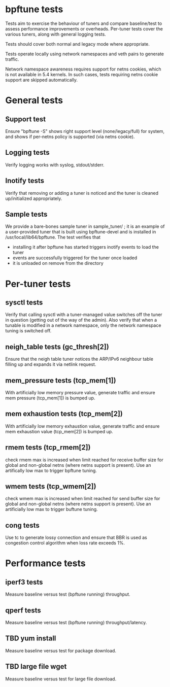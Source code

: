 # bpftune tests

Tests aim to exercise the behaviour of tuners and compare baseline/test
to assess performance improvements or overheads.  Per-tuner tests
cover the various tuners, along with general logging tests.

Tests should cover both normal and legacy mode where appropriate.

Tests operate locally using network namespaces and veth pairs
to generate traffic.

Network namespace awareness requires support for netns cookies,
which is not available in 5.4 kernels.  In such cases, tests
requiring netns cookie support are skipped automatically.

# General tests

## Support test

Ensure "bpftune -S" shows right support level (none/legacy/full)
for system, and shows if per-netns policy is supported (via
netns cookie).

## Logging tests

Verify logging works with syslog, stdout/stderr.

## Inotify tests

Verify that removing or adding a tuner is noticed and the tuner
is cleaned up/initialized appropriately.

## Sample tests

We provide a bare-bones sample tuner in sample_tuner/ ; it is
an example of a user-provided tuner that is built using
bpftune-devel and is installed in /usr/local/lib64/bpftune.
The test verifies that
 - installing it after bpftune has started triggers inotify
   events to load the tuner
 - events are successfully triggered for the tuner once
   loaded
 - it is unloaded on remove from the directory

# Per-tuner tests

## sysctl tests

Verify that calling sysctl with a tuner-managed value switches off
the tuner in question (getting out of the way of the admin).
Also verify that when a tunable is modified in a network namespace,
only the network namespace tuning is switched off.

## neigh_table tests (gc_thresh[2])

Ensure that the neigh table tuner notices the ARP/IPv6 neighbour
table filling up and expands it via netlink request.

## mem_pressure tests (tcp_mem[1])

With artificially low memory pressure value, generate traffic
and ensure mem pressure (tcp_mem[1]) is bumped up.

## mem exhaustion tests (tcp_mem[2])

With artificially low memory exhaustion value, generate traffic
and ensure mem exhaustion value (tcp_mem[2]) is bumped up.

## rmem tests (tcp_rmem[2])

check rmem max is increased when limit reached for receive buffer
size for global and non-global netns (where netns support is
present).  Use an artifically low max to trigger bpftune tuning.

## wmem tests (tcp_wmem[2])

check wmem max is increased when limit reached for send buffer
size for global and non-global netns (where netns support is
present).  Use an artificially low max to trigger buftune tuning.

## cong tests

Use tc to generate lossy connection and ensure that BBR is
used as congestion control algorithm when loss rate exceeds 1%.

# Performance tests

## iperf3 tests

Measure baseline versus test (bpftune running) throughput.

## qperf tests

Measure baseline versus test (bpftune running) throughput/latency.

## TBD yum install

Measure baseline versus test for package download.

## TBD large file wget

Measure baseline versus test for large file download.
